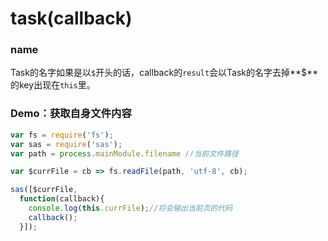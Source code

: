 #  <span class="dw-heightlight">task</span>(callback)
### name
Task的名字如果是以`$`开头的话，callback的`result`会以Task的名字去掉**$**的key出现在`this`里。

### Demo：获取自身文件内容
```js
var fs = require('fs');
var sas = require('sas');
var path = process.mainModule.filename //当前文件路径

var $currFile = cb => fs.readFile(path, 'utf-8', cb);

sas([$currFile,
  function(callback){
    console.log(this.currFile);//将会输出当前页的代码
    callback();
  }]);
```

